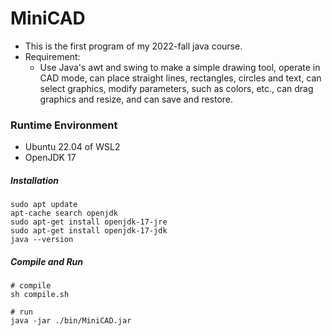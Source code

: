 # MiniCAD

* This is the first program of my 2022-fall java course.
* Requirement:
  * Use Java's awt and swing to make a simple drawing tool, operate in CAD mode, can place straight lines, rectangles, circles and text, can select graphics, modify parameters, such as colors, etc., can drag graphics and resize, and can save and restore.

    

### Runtime Environment
* Ubuntu 22.04 of WSL2
* OpenJDK 17

##### Installation
```shell
sudo apt update
apt-cache search openjdk
sudo apt-get install openjdk-17-jre
sudo apt-get install openjdk-17-jdk
java --version
```

##### Compile and Run
```shell
# compile
sh compile.sh

# run
java -jar ./bin/MiniCAD.jar
```